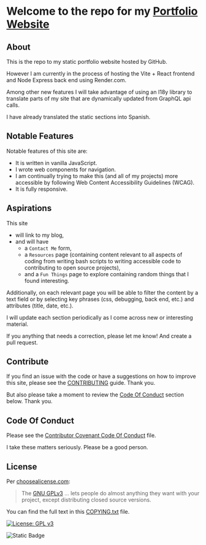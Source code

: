 # Welcome to the repo for my [Portfolio Website](http://jamiebort.com/)

## About

This is the repo to my static portfolio website hosted by GitHub.

However I am currently in the process of hosting the Vite + React frontend and Node Express back end using Render.com.

Among other new features I will take advantage of using an I18y library to translate parts of my site that are dynamically updated from GraphQL api calls.

I have already translated the static sections into Spanish.

## Notable Features

Notable features of this site are:

- It is written in vanilla JavaScript.
- I wrote web components for navigation.
- I am continually trying to make this (and all of my projects) more accessible by following Web Content Accessibility Guidelines (WCAG).
- It is fully responsive.

## Aspirations

This site

- will link to my blog,
- and will have
  - a `Contact Me` form,
  - a `Resources` page (containing content relevant to all aspects of coding from writing bash scripts to writing accessible code to contributing to open source projects),
  - and a `Fun Things` page to explore containing random things that I found interesting.

Additionally, on each relevant page you will be able to filter the content by a text field or by selecting key phrases (css, debugging, back end, etc.) and attributes (title, date, etc.).

I will update each section periodically as I come across new or interesting material.

If you anything that needs a correction, please let me know! And create a pull request.

## Contribute

If you find an issue with the code or have a suggestions on how to improve this site, please see the [CONTRIBUTING](./CONTRIBUTING.md) guide. Thank you.

But also please take a moment to review the [Code Of Conduct](#code-of-conduct) section below. Thank you.

## Code Of Conduct

Please see the [Contributor Covenant Code Of Conduct](./Contributor_Covenant_Code_of_Conduct.md) file.

I take these matters seriously. Please be a good person.

## License

Per [choosealicense.com](https://choosealicense.com/):

> The [GNU GPLv3](https://choosealicense.com/licenses/gpl-3.0/) ... lets people do almost anything they want with your project, except distributing closed source versions.

You can find the full text in this [COPYING.txt](COPYING.txt) file.

[![License: GPL v3](https://img.shields.io/badge/License-GPLv3-blue.svg)](https://www.gnu.org/licenses/gpl-3.0)

![Static Badge](https://img.shields.io/badge/Last_Updated-2024_May_28-gold)
